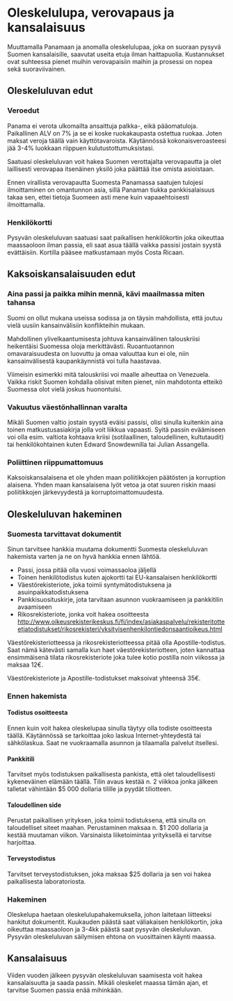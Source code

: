# Oleskelulupa, verovapaus ja kansalaisuus

Muuttamalla Panamaan ja anomalla oleskelulupaa, joka on suoraan pysyvä Suomen kansalaisille, saavutat useita etuja ilman haittapuolia. Kustannukset ovat suhteessa pienet muihin verovapaisiin maihin ja prosessi on nopea sekä suoraviivainen.

## Oleskeluluvan edut

### Veroedut

Panama ei verota ulkomailta ansaittuja palkka-, eikä pääomatuloja. Paikallinen ALV on 7% ja se ei koske ruokakaupasta ostettua ruokaa. Joten maksat veroja täällä vain käyttötavaroista. Käytännössä kokonaisveroasteesi jää 3-4% luokkaan riippuen kulutustottumuksistasi.

Saatuasi oleskeluluvan voit hakea Suomen verottajalta verovapautta ja olet laillisesti verovapaa itsenäinen yksilö joka päättää itse omista asioistaan.

Ennen virallista verovapautta Suomesta Panamassa saatujen tulojesi ilmoittaminen on omantunnon asia, sillä Panaman tiukka pankkisalaisuus takaa sen, ettei tietoja Suomeen asti mene kuin vapaaehtoisesti ilmoittamalla.

### Henkilökortti

Pysyvän oleskeluluvan saatuasi saat paikallisen henkilökortin joka oikeuttaa maassaoloon ilman passia, eli saat asua täällä vaikka passisi jostain syystä evättäisiin. Kortilla pääsee matkustamaan myös Costa Ricaan.

## Kaksoiskansalaisuuden edut

### Aina passi ja paikka mihin mennä, kävi maailmassa miten tahansa

Suomi on ollut mukana useissa sodissa ja on täysin mahdollista, että joutuu vielä uusiin kansainvälisiin konflikteihin mukaan.

Mahdollinen ylivelkaantumisesta johtuva kansainvälinen talouskriisi heikentäisi Suomessa oloja merkittävästi. Ruoantuotannon omavaraisuudesta on luovuttu ja omaa valuuttaa kun ei ole, niin kansainvälisestä kaupankäynnistä voi tulla haastavaa.

Viimeisin esimerkki mitä talouskriisi voi maalle aiheuttaa on Venezuela. Vaikka riskit Suomen kohdalla olisivat miten pienet, niin mahdotonta etteikö Suomessa olot vielä joskus huonontuisi.

### Vakuutus väestönhallinnan varalta

Mikäli Suomen valtio jostain syystä eväisi passisi, olisi sinulla kuitenkin aina toinen matkustusasiakirja jolla voit liikkua vapaasti. Syitä passin eväämiseen voi olla esim. valtiota kohtaava kriisi (sotilaallinen, taloudellinen, kultutaudit) tai henkilökohtainen kuten Edward Snowdewnilla tai Julian Assangella.

### Poliittinen riippumattomuus

Kaksoiskansalaisena et ole yhden maan poliitikkojen päätösten ja korruption alaisena. Yhden maan kansalaisena lyöt vetoa ja otat suuren riskin maasi poliitikkojen järkevyydestä ja korruptoimattomuudesta.

## Oleskeluluvan hakeminen

### Suomesta tarvittavat dokumentit

Sinun tarvitsee hankkia muutama dokumentti Suomesta oleskeluluvan hakemista varten ja ne on hyvä hankkia ennen lähtöä.

* Passi, jossa pitää olla vuosi voimassaoloa jäljellä
* Toinen henkilötodistus kuten ajokortti tai EU-kansalaisen henkilökortti
* Väestörekisteriote, joka toimii syntymätodistuksena ja asuinpaikkatodistuksena
* Pankkisuosituskirje, jota tarvitaan asunnon vuokraamiseen ja pankkitilin avaamiseen
* Rikosrekisteriote, jonka voit hakea osoitteesta <http://www.oikeusrekisterikeskus.fi/fi/index/asiakaspalvelu/rekisteritotteetjatodistukset/rikosrekisteri/yksityisenhenkilontiedonsaantioikeus.html>

Väestörekisteriotteessa ja rikosrekisteriotteessa pitää olla Apostille-todistus. Saat nämä kätevästi samalla kun haet väestörekisteriotteen, joten kannattaa ensimmäisenä tilata rikosrekisteriote joka tulee kotio postilla noin viikossa ja maksaa 12€.

Väestörekisteriote ja Apostille-todistukset maksoivat yhteensä 35€.

### Ennen hakemista

#### Todistus osoitteesta
Ennen kuin voit hakea oleskelupaa sinulla täytyy olla todiste osoitteesta täällä. Käytännössä se tarkoittaa joko laskua Internet-yhteydestä tai sähkölaskua. Saat ne vuokraamalla asunnon ja tilaamalla palvelut itsellesi.

#### Pankkitili
Tarvitset myös todistuksen paikallisesta pankista, että olet taloudellisesti kykeneväinen elämään täällä. Tilin avaus kestää n. 2 viikkoa jonka jälkeen talletat vähintään $5 000 dollaria tilille ja pyydät tiliotteen.

#### Taloudellinen side
Perustat paikallisen yrityksen, joka toimii todistuksena, että sinulla on taloudelliset siteet maahan. Perustaminen maksaa n. $1 200 dollaria ja kestää muutaman viikon. Varsinaista liiketoimintaa yrityksellä ei tarvitse harjoittaa.

#### Terveystodistus

Tarvitset terveystodistuksen, joka maksaa $25 dollaria ja sen voi hakea paikallisesta laboratoriosta.

### Hakeminen

Oleskelupa haetaan oleskelulupahakemuksella, johon laitetaan liitteeksi hankitut dokumentit. Kuukauden päästä saat väliakaisen henkilökortin, joka oikeuttaa maassaoloon ja 3-4kk päästä saat pysyvän oleskeluluvan. Pysyvän oleskeluluvan säilymisen ehtona on vuosittainen käynti maassa.

## Kansalaisuus

Viiden vuoden jälkeen pysyvän oleskeluluvan saamisesta voit hakea kansalaisuutta ja saada passin. Mikäli oleskelet maassa tämän ajan, et tarvitse Suomen passia enää mihinkään.